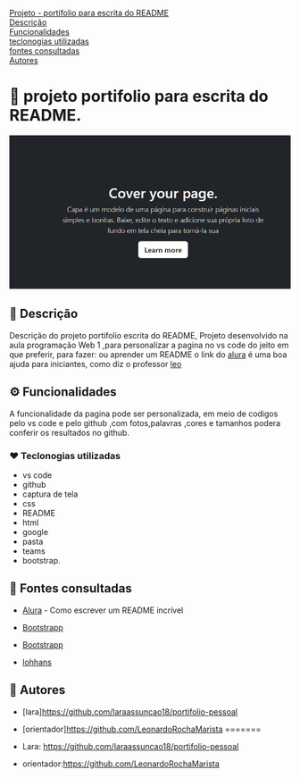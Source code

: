 [Projeto - portifolio para escrita do README](#projeto-portifolio-para-escrita-do-readme)   
[Descrição](#descri%C3%A7%C3%A3o)  
[Funcionalidades](#funcionalidade)  
[teclonogias utilizadas](#teclonogias-utilizadas)  
[fontes consultadas](#fontes-consultadas)  
[Autores](#autores)  

# 🚀 projeto portifolio para escrita do README.
![imege](img/capa.png)

## 📌 Descrição
Descrição do projeto portifolio escrita do README, Projeto desenvolvido na aula programação Web 1 ,para personalizar a pagina no vs code do jeito em que preferir, para fazer: ou aprender um README o link do [alura](https://www.alura.com.br/artigos/escrever-bom-readme) é uma boa ajuda para iniciantes, como diz o professor [leo](https://github.com/LeonardoRochaMarista)

## ⚙️ Funcionalidades
A funcionalidade da pagina pode ser personalizada, em meio de codigos pelo vs code e pelo github ,com fotos,palavras ,cores e tamanhos podera conferir os resultados no github.

### ❤️ Teclonogias utilizadas
* vs code
* github
* captura de tela 
* css 
* README
* html
* google
* pasta
* teams
* bootstrap.

## 📄 Fontes consultadas

* [Alura](alura.com.br/artigos/escrever-bom-readme#referencias-de-readme) - Como escrever um README incrível  


* [Bootstrapp](https://getbootstrap.com/docs/5.0/getting-started/introduction/)  

* [Bootstrapp](https://getbootstrap.com/docs/5.0/getting-started/introduction/)  

* [lohhans](https://gist.github.com/lohhans/f8da0b147550df3f96914d3797e9fb89)


## 🍺 Autores

* [lara]https://github.com/laraassuncao18/portifolio-pessoal

* [orientador]https://github.com/LeonardoRochaMarista
=======
* Lara: https://github.com/laraassuncao18/portifolio-pessoal

* orientador:https://github.com/LeonardoRochaMarista

